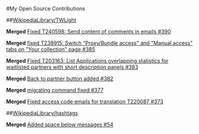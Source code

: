 #My Open Source Contributions

##[WikipediaLibrary/TWLight](https://github.com/WikipediaLibrary)

**Merged** [Fixed T240598: Send content of comments in emails #390](https://github.com/WikipediaLibrary/TWLight/pull/390)

**Merged** [fixed T238915: Switch "Proxy/Bundle access" and "Manual access" tabs on "Your collection" page #385](https://github.com/WikipediaLibrary/TWLight/pull/385)

**Merged** [Fixed T203163: List Applications overlapping statistics for waitlisted partners with short description panels #383](https://github.com/WikipediaLibrary/TWLight/pull/383)

**Merged** [Back to partner button added #382](https://github.com/WikipediaLibrary/TWLight/pull/382)

**Merged** [migrating command fixed #377](https://github.com/WikipediaLibrary/TWLight/pull/377)

**Merged** [Fixed access code emails for translation T220087 #373](https://github.com/WikipediaLibrary/TWLight/pull/373)


##[WikipediaLibrary/hashtags](https://github.com/WikipediaLibrary/hashtags)

**Merged** [Added space below messages #54](https://github.com/WikipediaLibrary/hashtags/pull/54)